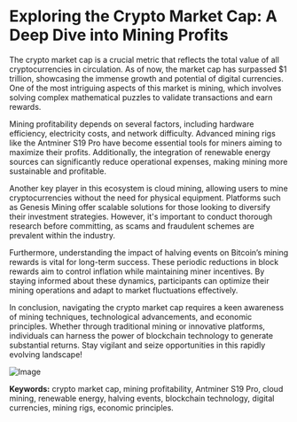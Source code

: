 # Exploring the Crypto Market Cap: A Deep Dive into Mining Profits

The crypto market cap is a crucial metric that reflects the total value of all cryptocurrencies in circulation. As of now, the market cap has surpassed $1 trillion, showcasing the immense growth and potential of digital currencies. One of the most intriguing aspects of this market is mining, which involves solving complex mathematical puzzles to validate transactions and earn rewards.

Mining profitability depends on several factors, including hardware efficiency, electricity costs, and network difficulty. Advanced mining rigs like the Antminer S19 Pro have become essential tools for miners aiming to maximize their profits. Additionally, the integration of renewable energy sources can significantly reduce operational expenses, making mining more sustainable and profitable.

Another key player in this ecosystem is cloud mining, allowing users to mine cryptocurrencies without the need for physical equipment. Platforms such as Genesis Mining offer scalable solutions for those looking to diversify their investment strategies. However, it's important to conduct thorough research before committing, as scams and fraudulent schemes are prevalent within the industry.

Furthermore, understanding the impact of halving events on Bitcoin’s mining rewards is vital for long-term success. These periodic reductions in block rewards aim to control inflation while maintaining miner incentives. By staying informed about these dynamics, participants can optimize their mining operations and adapt to market fluctuations effectively.

In conclusion, navigating the crypto market cap requires a keen awareness of mining techniques, technological advancements, and economic principles. Whether through traditional mining or innovative platforms, individuals can harness the power of blockchain technology to generate substantial returns. Stay vigilant and seize opportunities in this rapidly evolving landscape!

![Image](https://github.com/user-attachments/assets/3be06921-4469-491d-bd37-5f14c53422b7)

**Keywords:** crypto market cap, mining profitability, Antminer S19 Pro, cloud mining, renewable energy, halving events, blockchain technology, digital currencies, mining rigs, economic principles.
